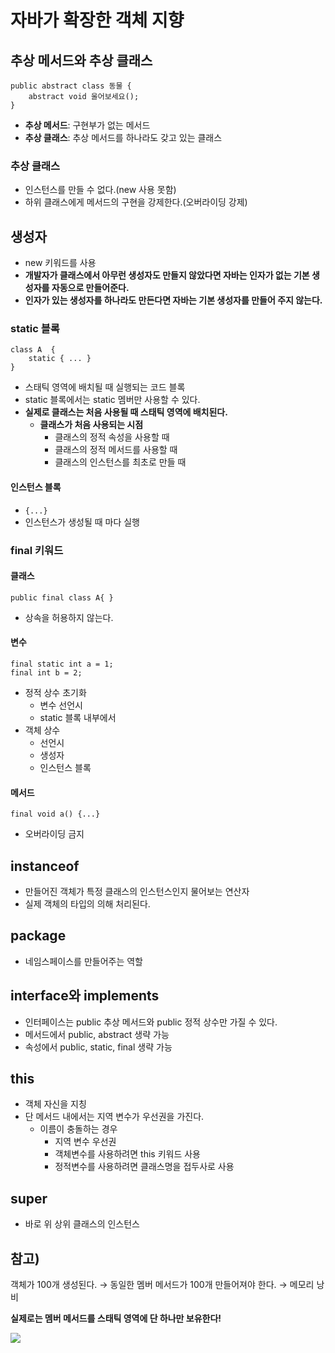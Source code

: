 # 자바가 확장한 객체 지향

## 추상 메서드와 추상 클래스

```
public abstract class 동물 {
    abstract void 울어보세요();
}
```
* **추상 메서드**: 구현부가 없는 메서드
* **추상 클래스**: 추상 메서드를 하나라도 갖고 있는 클래스

### 추상 클래스
* 인스턴스를 만들 수 없다.(new 사용 못함)
* 하위 클래스에게 메서드의 구현을 강제한다.(오버라이딩 강제)

## 생성자
* new 키워드를 사용
* **개발자가 클래스에서 아무런 생성자도 만들지 않았다면 자바는 인자가 없는 기본 생성자를 자동으로 만들어준다.**
* **인자가 있는 생성자를 하나라도 만든다면 자바는 기본 생성자를 만들어 주지 않는다.**

### static 블록
```
class A  {
    static { ... }
}
```
* 스태틱 영역에 배치될 때 실행되는 코드 블록
* static 블록에서는 static 멤버만 사용할 수 있다.
* **실제로 클래스는 처음 사용될 때 스태틱 영역에 배치된다.**
  * **클래스가 처음 사용되는 시점**
    * 클래스의 정적 속성을 사용할 때
    * 클래스의 정적 메서드를 사용할 때
    * 클래스의 인스턴스를 최초로 만들 때

#### 인스턴스 블록
* ```{...}```
* 인스턴스가 생성될 때 마다 실행

### final 키워드
#### 클래스
```public final class A{ }```
* 상속을 허용하지 않는다.

#### 변수
```
final static int a = 1;
final int b = 2;
```
* 정적 상수 초기화
  * 변수 선언시
  * static 블록 내부에서
* 객체 상수
  * 선언시
  * 생성자
  * 인스턴스 블록
  
#### 메서드
```
final void a() {...}
```
* 오버라이딩 금지

## instanceof 
* 만들어진 객체가 특정 클래스의 인스턴스인지 물어보는 연산자
* 실제 객체의 타입의 의해 처리된다.

## package
* 네임스페이스를 만들어주는 역할

## interface와 implements
* 인터페이스는 public 추상 메서드와 public 정적 상수만 가질 수 있다.
* 메서드에서 public, abstract 생략 가능
* 속성에서 public, static, final 생략 가능

## this
* 객체 자신을 지칭
* 단 메서드 내에서는 지역 변수가 우선권을 가진다.
  * 이름이 충돌하는 경우
    * 지역 변수 우선권
    * 객체변수를 사용하려면 this 키워드 사용
    * 정적변수를 사용하려면 클래스명을 접두사로 사용

## super
* 바로 위 상위 클래스의 인스턴스

## 참고)
객체가 100개 생성된다. → 동일한 멤버 메서드가 100개 만들어져야 한다. → 메모리 낭비

**실제로는 멤버 메서드를 스태틱 영역에 단 하나만 보유한다!**   

![](https://img1.daumcdn.net/thumb/R1280x0/?scode=mtistory2&fname=https%3A%2F%2Fblog.kakaocdn.net%2Fdn%2FkLVgy%2Fbtq3DGRLr2G%2FWhXViwKGMaQTDozLK9hQg1%2Fimg.png)

